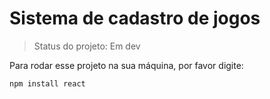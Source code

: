 <h1>Sistema de cadastro de jogos</h1>

>Status do projeto: Em dev

Para rodar esse projeto na sua máquina, por favor digite:

```
npm install react
```
